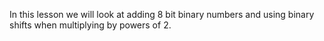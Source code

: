 In this lesson we will look at adding 8 bit binary numbers and using binary shifts when multiplying by powers of 2.
